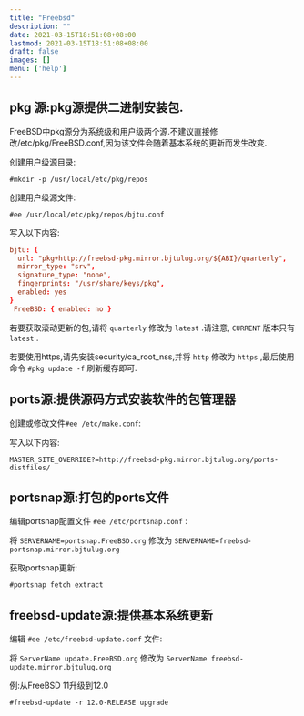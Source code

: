 ```yaml
---
title: "Freebsd"
description: ""
date: 2021-03-15T18:51:08+08:00
lastmod: 2021-03-15T18:51:08+08:00
draft: false
images: []
menu: ['help']
---
```


## pkg 源:pkg源提供二进制安装包.

FreeBSD中pkg源分为系统级和用户级两个源.不建议直接修改/etc/pkg/FreeBSD.conf,因为该文件会随着基本系统的更新而发生改变.

创建用户级源目录:

`#mkdir -p /usr/local/etc/pkg/repos`

创建用户级源文件:

`#ee /usr/local/etc/pkg/repos/bjtu.conf`

写入以下内容:

```conf
bjtu: {
  url: "pkg+http://freebsd-pkg.mirror.bjtulug.org/${ABI}/quarterly",
  mirror_type: "srv",
  signature_type: "none",
  fingerprints: "/usr/share/keys/pkg",
  enabled: yes
}
 FreeBSD: { enabled: no }
```

若要获取滚动更新的包,请将 `quarterly` 修改为 `latest` .请注意, `CURRENT` 版本只有 `latest` .

若要使用https,请先安装security/ca_root_nss,并将 `http` 修改为 `https` ,最后使用命令 `#pkg update -f` 刷新缓存即可.

## ports源:提供源码方式安装软件的包管理器

创建或修改文件`#ee /etc/make.conf`:

写入以下内容:

`MASTER_SITE_OVERRIDE?=http://freebsd-pkg.mirror.bjtulug.org/ports-distfiles/`

## portsnap源:打包的ports文件

编辑portsnap配置文件 `#ee /etc/portsnap.conf` :

将 `SERVERNAME=portsnap.FreeBSD.org` 修改为 `SERVERNAME=freebsd-portsnap.mirror.bjtulug.org`

获取portsnap更新:

`#portsnap fetch extract`

## freebsd-update源:提供基本系统更新

编辑 `#ee /etc/freebsd-update.conf` 文件:

将 `ServerName update.FreeBSD.org` 修改为 `ServerName freebsd-update.mirror.bjtulug.org`

例:从FreeBSD 11升级到12.0

`#freebsd-update -r 12.0-RELEASE upgrade`
